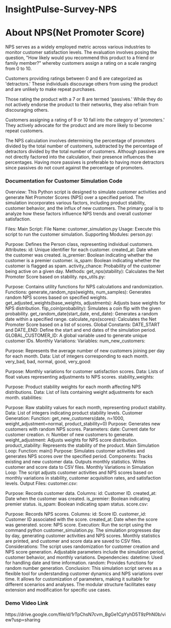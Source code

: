 # InsightPulse-Survey-NPS

<h1>About NPS(Net Promoter Score)</h1>
NPS serves as a widely employed metric across various industries to monitor customer satisfaction levels. The evaluation involves posing the question, "How likely would you recommend this product to a friend or family member?" whereby customers assign a rating on a scale ranging from 0 to 10.

Customers providing ratings between 0 and 6 are categorized as 'detractors.' These individuals discourage others from using the product and are unlikely to make repeat purchases.

Those rating the product with a 7 or 8 are termed 'passives.' While they do not actively endorse the product to their networks, they also refrain from discouraging others.

Customers assigning a rating of 9 or 10 fall into the category of 'promoters.' They actively advocate for the product and are more likely to become repeat customers.

The NPS calculation involves determining the percentage of promoters divided by the total number of customers, subtracted by the percentage of detractors divided by the total number of customers. Although passives are not directly factored into the calculation, their presence influences the percentages. Having more passives is preferable to having more detractors since passives do not count against the percentage of promoters.


<h3>Documentation for Customer Simulation Code</h3>
Overview:
This Python script is designed to simulate customer activities and generate Net Promoter Scores (NPS) over a specified period. The simulation incorporates various factors, including product stability, customer behavior, and the influx of new customers. The primary goal is to analyze how these factors influence NPS trends and overall customer satisfaction.

Files:
Main Script:
File Name: customer_simulation.py
Usage: Execute this script to run the customer simulation.
Supporting Modules:
person.py:

Purpose: Defines the Person class, representing individual customers.
Attributes:
id: Unique identifier for each customer.
created_at: Date when the customer was created.
is_premier: Boolean indicating whether the customer is a premier customer.
is_spam: Boolean indicating whether the customer is flagged as spam.
activity_chance: Probability of the customer being active on a given day.
Methods:
get_nps(stability): Calculates the Net Promoter Score based on stability.
nps_utils.py:

Purpose: Contains utility functions for NPS calculations and randomization.
Functions:
generate_random_nps(weights, num_samples): Generates random NPS scores based on specified weights.
get_adjusted_weights(base_weights, adjustments): Adjusts base weights for NPS distribution.
flip_coin(probability): Simulates a coin flip with the given probability.
get_random_date(start_date, end_date): Generates a random date within a specified range.
calculate_nps(scores): Calculates the Net Promoter Score based on a list of scores.
Global Constants:
DATE_START and DATE_END: Define the start and end dates of the simulation period.
GLOBAL_CUSTOMER_ID: A global variable used to generate unique customer IDs.
Monthly Variations:
Variables:
num_new_customers:

Purpose: Represents the average number of new customers joining per day for each month.
Data: List of integers corresponding to each month.
very_bad, bad, normal, good, very_good:

Purpose: Monthly variations for customer satisfaction scores.
Data: Lists of float values representing adjustments to NPS scores.
stability_weights:

Purpose: Product stability weights for each month affecting NPS distributions.
Data: List of lists containing weight adjustments for each month.
stabilities:

Purpose: Raw stability values for each month, representing product stability.
Data: List of integers indicating product stability levels.
Customer Generation:
Function: get_new_customers(date, n=1000, weight_adjustment=normal, product_stability=0)
Purpose: Generates new customers with random NPS scores.
Parameters:
date: Current date for customer creation.
n: Number of new customers to generate.
weight_adjustment: Adjusts weights for NPS score distribution.
product_stability: Represents the stability of the product.
Main Simulation Loop:
Function: main()
Purpose: Simulates customer activities and generates NPS scores over the specified period.
Components:
Tracks existing and new customer data.
Outputs monthly statistics.
Writes customer and score data to CSV files.
Monthly Variations in Simulation Loop:
The script adjusts customer activities and NPS scores based on monthly variations in stability, customer acquisition rates, and satisfaction levels.
Output Files:
customer.csv:

Purpose: Records customer data.
Columns:
id: Customer ID.
created_at: Date when the customer was created.
is_premier: Boolean indicating premier status.
is_spam: Boolean indicating spam status.
score.csv:

Purpose: Records NPS scores.
Columns:
id: Score ID.
customer_id: Customer ID associated with the score.
created_at: Date when the score was generated.
score: NPS score.
Execution:
Run the script using the command python customer_simulation.py.
The simulation progresses day by day, generating customer activities and NPS scores.
Monthly statistics are printed, and customer and score data are saved to CSV files.
Considerations:
The script uses randomization for customer creation and NPS score generation.
Adjustable parameters include the simulation period, customer behavior, and monthly variations.
Dependencies:
datetime: Used for handling date and time information.
random: Provides functions for random number generation.
Conclusion:
This simulation script serves as a flexible tool for understanding customer dynamics and NPS variations over time. It allows for customization of parameters, making it suitable for different scenarios and analyses. The modular structure facilitates easy extension and modification for specific use cases.
<h3>Demo Video Link</h3>
https://drive.google.com/file/d/1rTpChsN7cvm_BgGe1CpYyhD5T9zPhN0b/view?usp=sharing
